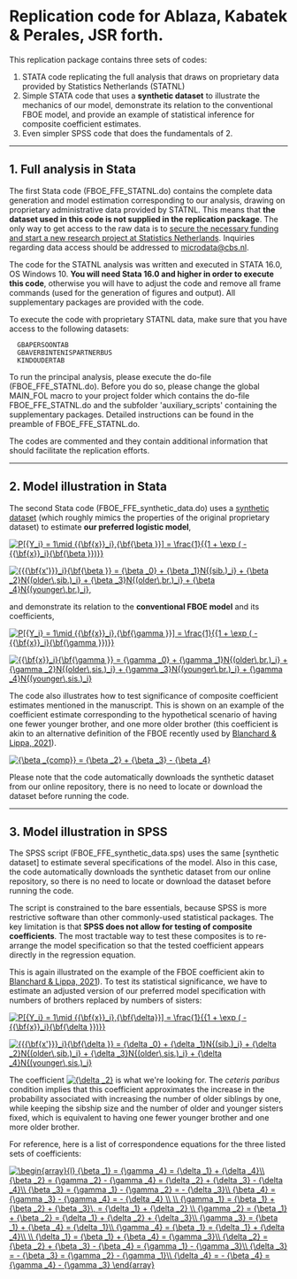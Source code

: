 # Replication code for Ablaza, Kabatek &amp; Perales, JSR forth.
                                                                             
This replication package contains three sets of codes: 
1. STATA code replicating the full analysis that draws on proprietary data provided by Statistics Netherlands (STATNL) 
2. Simple STATA code that uses a **synthetic dataset** to illustrate the mechanics of our model, demonstrate its relation to the conventional FBOE model, and provide an example of statistical inference for composite coefficient estimates.
3. Even simpler SPSS code that does the fundamentals of 2.

--- 

## 1. Full analysis in Stata

The first Stata code (FBOE_FFE_STATNL.do) contains the complete data generation and model estimation corresponding to our analysis, drawing on proprietary administrative data provided by STATNL. This means that **the dataset used in this code is not supplied in the replication package**. The only way to get access to the raw data is to [secure the necessary funding and start a new research project at Statistics Netherlands](https://www.cbs.nl/en-gb/onze-diensten/customised-services-microdata/microdata-conducting-your-own-research). Inquiries regarding data access should be addressed to [microdata@cbs.nl](mailto:microdata@cbs.nl). 
 
The code for the STATNL analysis was written and executed in STATA 16.0, OS Windows 10. **You will need Stata 16.0 and higher in order to execute this code**, otherwise you will have to adjust the code and remove all frame commands (used for the generation of figures and output). All supplementary packages are provided with the code.       

To execute the code with proprietary STATNL data, make sure that you have access to the following datasets: 
                       
      GBAPERSOONTAB                          
      GBAVERBINTENISPARTNERBUS               
      KINDOUDERTAB                           

To run the principal analysis, please execute the do-file (FBOE_FFE_STATNL.do). Before you do so, please change the global MAIN_FOL macro to your project folder which contains the do-file FBOE_FFE_STATNL.do and the subfolder 'auxiliary_scripts' containing the supplementary packages. Detailed instructions can be found in the preamble of FBOE_FFE_STATNL.do.

The codes are commented and they contain additional information that should facilitate the replication efforts. 

---

## 2. Model illustration in Stata

The second Stata code (FBOE_FFE_synthetic_data.do) uses a [synthetic dataset](https://www.jankabatek.com/datasets/FBOE_FFE_pseudo_data.csv) (which roughly mimics the properties of the original proprietary dataset) to estimate **our preferred logistic model**,

<a href="https://www.codecogs.com/eqnedit.php?latex=P[{Y_i}&space;=&space;1\mid&space;{{\bf{x}}_i},{\bf{\beta&space;}}]&space;=&space;\frac{1}{{1&space;&plus;&space;\exp&space;(&space;-&space;{{\bf{x}}_i}{\bf{\beta&space;}})}}" target="_blank"><img src="https://latex.codecogs.com/gif.latex?P[{Y_i}&space;=&space;1\mid&space;{{\bf{x}}_i},{\bf{\beta&space;}}]&space;=&space;\frac{1}{{1&space;&plus;&space;\exp&space;(&space;-&space;{{\bf{x}}_i}{\bf{\beta&space;}})}}" title="P[{Y_i} = 1\mid {{\bf{x}}_i},{\bf{\beta }}] = \frac{1}{{1 + \exp ( - {{\bf{x}}_i}{\bf{\beta }})}}" /></a>

<a href="https://www.codecogs.com/eqnedit.php?latex={{{\bf{x'}}}_i}{\bf{\beta&space;}}&space;=&space;{\beta&space;_0}&space;&plus;&space;{\beta&space;_1}N{(sib.)_i}&space;&plus;&space;{\beta&space;_2}N{(older\,sib.)_i}&space;&plus;&space;{\beta&space;_3}N{(older\,br.)_i}&space;&plus;&space;{\beta&space;_4}N{(younger\,br.)_i}," target="_blank"><img src="https://latex.codecogs.com/gif.latex?{{{\bf{x'}}}_i}{\bf{\beta&space;}}&space;=&space;{\beta&space;_0}&space;&plus;&space;{\beta&space;_1}N{(sib.)_i}&space;&plus;&space;{\beta&space;_2}N{(older\,sib.)_i}&space;&plus;&space;{\beta&space;_3}N{(older\,br.)_i}&space;&plus;&space;{\beta&space;_4}N{(younger\,br.)_i}," title="{{{\bf{x'}}}_i}{\bf{\beta }} = {\beta _0} + {\beta _1}N{(sib.)_i} + {\beta _2}N{(older\,sib.)_i} + {\beta _3}N{(older\,br.)_i} + {\beta _4}N{(younger\,br.)_i}," /></a>

and demonstrate its relation to the **conventional FBOE model** and its coefficients, 

<a href="https://www.codecogs.com/eqnedit.php?latex=P[{Y_i}&space;=&space;1\mid&space;{{\bf{x}}_i},{\bf{\gamma&space;}}]&space;=&space;\frac{1}{{1&space;&plus;&space;\exp&space;(&space;-&space;{{\bf{x}}_i}{\bf{\gamma&space;}})}}" target="_blank"><img src="https://latex.codecogs.com/gif.latex?P[{Y_i}&space;=&space;1\mid&space;{{\bf{x}}_i},{\bf{\gamma&space;}}]&space;=&space;\frac{1}{{1&space;&plus;&space;\exp&space;(&space;-&space;{{\bf{x}}_i}{\bf{\gamma&space;}})}}" title="P[{Y_i} = 1\mid {{\bf{x}}_i},{\bf{\gamma }}] = \frac{1}{{1 + \exp ( - {{\bf{x}}_i}{\bf{\gamma }})}}" /></a>

<a href="https://www.codecogs.com/eqnedit.php?latex={{\bf{x}}_i}{\bf{\gamma&space;}}&space;=&space;{\gamma&space;_0}&space;&plus;&space;{\gamma&space;_1}N{(older\,br.)_i}&space;&plus;&space;{\gamma&space;_2}N{(older\,sis.)_i}&space;&plus;&space;{\gamma&space;_3}N{(younger\,br.)_i}&space;&plus;&space;{\gamma&space;_4}N{(younger\,sis.)_i}" target="_blank"><img src="https://latex.codecogs.com/gif.latex?{{\bf{x}}_i}{\bf{\gamma&space;}}&space;=&space;{\gamma&space;_0}&space;&plus;&space;{\gamma&space;_1}N{(older\,br.)_i}&space;&plus;&space;{\gamma&space;_2}N{(older\,sis.)_i}&space;&plus;&space;{\gamma&space;_3}N{(younger\,br.)_i}&space;&plus;&space;{\gamma&space;_4}N{(younger\,sis.)_i}" title="{{\bf{x}}_i}{\bf{\gamma }} = {\gamma _0} + {\gamma _1}N{(older\,br.)_i} + {\gamma _2}N{(older\,sis.)_i} + {\gamma _3}N{(younger\,br.)_i} + {\gamma _4}N{(younger\,sis.)_i}" /></a> 

The code also illustrates how to test significance of composite coefficient estimates mentioned in the manuscript. This is shown on an example of the coefficient estimate corresponding to the hypothetical scenario of having one fewer younger brother, and one more older brother (this coefficient is akin to an alternative definition of the FBOE recently used by [Blanchard & Lippa, 2021](https://pubmed.ncbi.nlm.nih.gov/33025292/)).

<a href="https://www.codecogs.com/eqnedit.php?latex={\beta&space;_{comp}}&space;=&space;{\beta&space;_2}&space;&plus;&space;{\beta&space;_3}&space;-&space;{\beta&space;_4}" target="_blank"><img src="https://latex.codecogs.com/gif.latex?{\beta&space;_{comp}}&space;=&space;{\beta&space;_2}&space;&plus;&space;{\beta&space;_3}&space;-&space;{\beta&space;_4}" title="{\beta _{comp}} = {\beta _2} + {\beta _3} - {\beta _4}" /></a>

Please note that the code automatically downloads the synthetic dataset from our online repository, there is no need to locate or download the dataset before running the code. 

---

## 3. Model illustration in SPSS

The SPSS script (FBOE_FFE_synthetic_data.sps) uses the same [synthetic dataset] to estimate several specifications of the model. Also in this case, the code automatically downloads the synthetic dataset from our online repository, so there is no need to locate or download the dataset before running the code.

The script is constrained to the bare essentials, because SPSS is more restrictive software than other commonly-used statistical packages. The key limitation is that **SPSS does not allow for testing of composite coefficients**. The most tractable way to test these composites is to re-arrange the model specification so that the tested coefficient appears directly in the regression equation. 

This is again illustrated on the example of the FBOE coefficient akin to [Blanchard & Lippa, 2021](https://pubmed.ncbi.nlm.nih.gov/33025292/)). To test its statistical significance, we have to estimate an adjusted version of our preferred model specification with numbers of brothers replaced by numbers of sisters:

<a href="https://www.codecogs.com/eqnedit.php?latex=P[{Y_i}&space;=&space;1\mid&space;{{\bf{x}}_i},{\bf{\delta}}]&space;=&space;\frac{1}{{1&space;&plus;&space;\exp&space;(&space;-&space;{{\bf{x}}_i}{\bf{\delta&space;}})}}" target="_blank"><img src="https://latex.codecogs.com/gif.latex?P[{Y_i}&space;=&space;1\mid&space;{{\bf{x}}_i},{\bf{\delta}}]&space;=&space;\frac{1}{{1&space;&plus;&space;\exp&space;(&space;-&space;{{\bf{x}}_i}{\bf{\delta&space;}})}}" title="P[{Y_i} = 1\mid {{\bf{x}}_i},{\bf{\delta}}] = \frac{1}{{1 + \exp ( - {{\bf{x}}_i}{\bf{\delta }})}}" /></a>

<a href="https://www.codecogs.com/eqnedit.php?latex={{{\bf{x'}}}_i}{\bf{\delta&space;}}&space;=&space;{\delta&space;_0}&space;&plus;&space;{\delta&space;_1}N{(sib.)_i}&space;&plus;&space;{\delta&space;_2}N{(older\,sib.)_i}&space;&plus;&space;{\delta&space;_3}N{(older\,sis.)_i}&space;&plus;&space;{\delta&space;_4}N{(younger\,sis.)_i}" target="_blank"><img src="https://latex.codecogs.com/gif.latex?{{{\bf{x'}}}_i}{\bf{\delta&space;}}&space;=&space;{\delta&space;_0}&space;&plus;&space;{\delta&space;_1}N{(sib.)_i}&space;&plus;&space;{\delta&space;_2}N{(older\,sib.)_i}&space;&plus;&space;{\delta&space;_3}N{(older\,sis.)_i}&space;&plus;&space;{\delta&space;_4}N{(younger\,sis.)_i}" title="{{{\bf{x'}}}_i}{\bf{\delta }} = {\delta _0} + {\delta _1}N{(sib.)_i} + {\delta _2}N{(older\,sib.)_i} + {\delta _3}N{(older\,sis.)_i} + {\delta _4}N{(younger\,sis.)_i}" /></a>

The coefficient <a href="https://www.codecogs.com/eqnedit.php?latex={\delta&space;_2}" target="_blank"><img src="https://latex.codecogs.com/gif.latex?{\delta&space;_2}" title="{\delta _2}" /></a> is what we're looking for. The *ceteris paribus* condition implies that this coefficient approximates the increase in the probability associated with increasing the number of older siblings by one, while keeping the sibship size and the number of older and younger sisters fixed, which is equivalent to having one fewer younger brother and one more older brother.

For reference, here is a list of correspondence equations for the three listed sets of coefficients:

<a href="https://www.codecogs.com/eqnedit.php?latex=\begin{array}{l}&space;{\beta&space;_1}&space;=&space;{\gamma&space;_4}&space;=&space;{\delta&space;_1}&space;&plus;&space;{\delta&space;_4}\\&space;{\beta&space;_2}&space;=&space;{\gamma&space;_2}&space;-&space;{\gamma&space;_4}&space;=&space;{\delta&space;_2}&space;&plus;&space;{\delta&space;_3}&space;-&space;{\delta&space;_4}\\&space;{\beta&space;_3}&space;=&space;{\gamma&space;_1}&space;-&space;{\gamma&space;_2}&space;=&space;-&space;{\delta&space;_3}\\&space;{\beta&space;_4}&space;=&space;{\gamma&space;_3}&space;-&space;{\gamma&space;_4}&space;=&space;-&space;{\delta&space;_4}&space;\\&space;\\&space;{\gamma&space;_1}&space;=&space;{\beta&space;_1}&space;&plus;&space;{\beta&space;_2}&space;&plus;&space;{\beta&space;_3}\,&space;=&space;{\delta&space;_1}&space;&plus;&space;{\delta&space;_2}&space;\\&space;{\gamma&space;_2}&space;=&space;{\beta&space;_1}&space;&plus;&space;{\beta&space;_2}&space;=&space;{\delta&space;_1}&space;&plus;&space;{\delta&space;_2}&space;&plus;&space;{\delta&space;_3}\\&space;{\gamma&space;_3}&space;=&space;{\beta&space;_1}&space;&plus;&space;{\beta&space;_4}&space;=&space;{\delta&space;_1}\\&space;{\gamma&space;_4}&space;=&space;{\beta&space;_1}&space;=&space;{\delta&space;_1}&space;&plus;&space;{\delta&space;_4}\\&space;\\&space;{\delta&space;_1}&space;=&space;{\beta&space;_1}&space;&plus;&space;{\beta&space;_4}&space;=&space;{\gamma&space;_3}\\&space;{\delta&space;_2}&space;=&space;{\beta&space;_2}&space;&plus;&space;{\beta&space;_3}&space;-&space;{\beta&space;_4}&space;=&space;{\gamma&space;_1}&space;-&space;{\gamma&space;_3}\\&space;{\delta&space;_3}&space;=&space;-&space;{\beta&space;_3}&space;=&space;{\gamma&space;_2}&space;-&space;{\gamma&space;_1}\\&space;{\delta&space;_4}&space;=&space;-&space;{\beta&space;_4}&space;=&space;{\gamma&space;_4}&space;-&space;{\gamma&space;_3}&space;\end{array}" target="_blank"><img src="https://latex.codecogs.com/gif.latex?\begin{array}{l}&space;{\beta&space;_1}&space;=&space;{\gamma&space;_4}&space;=&space;{\delta&space;_1}&space;&plus;&space;{\delta&space;_4}\\&space;{\beta&space;_2}&space;=&space;{\gamma&space;_2}&space;-&space;{\gamma&space;_4}&space;=&space;{\delta&space;_2}&space;&plus;&space;{\delta&space;_3}&space;-&space;{\delta&space;_4}\\&space;{\beta&space;_3}&space;=&space;{\gamma&space;_1}&space;-&space;{\gamma&space;_2}&space;=&space;-&space;{\delta&space;_3}\\&space;{\beta&space;_4}&space;=&space;{\gamma&space;_3}&space;-&space;{\gamma&space;_4}&space;=&space;-&space;{\delta&space;_4}&space;\\&space;\\&space;{\gamma&space;_1}&space;=&space;{\beta&space;_1}&space;&plus;&space;{\beta&space;_2}&space;&plus;&space;{\beta&space;_3}\,&space;=&space;{\delta&space;_1}&space;&plus;&space;{\delta&space;_2}&space;\\&space;{\gamma&space;_2}&space;=&space;{\beta&space;_1}&space;&plus;&space;{\beta&space;_2}&space;=&space;{\delta&space;_1}&space;&plus;&space;{\delta&space;_2}&space;&plus;&space;{\delta&space;_3}\\&space;{\gamma&space;_3}&space;=&space;{\beta&space;_1}&space;&plus;&space;{\beta&space;_4}&space;=&space;{\delta&space;_1}\\&space;{\gamma&space;_4}&space;=&space;{\beta&space;_1}&space;=&space;{\delta&space;_1}&space;&plus;&space;{\delta&space;_4}\\&space;\\&space;{\delta&space;_1}&space;=&space;{\beta&space;_1}&space;&plus;&space;{\beta&space;_4}&space;=&space;{\gamma&space;_3}\\&space;{\delta&space;_2}&space;=&space;{\beta&space;_2}&space;&plus;&space;{\beta&space;_3}&space;-&space;{\beta&space;_4}&space;=&space;{\gamma&space;_1}&space;-&space;{\gamma&space;_3}\\&space;{\delta&space;_3}&space;=&space;-&space;{\beta&space;_3}&space;=&space;{\gamma&space;_2}&space;-&space;{\gamma&space;_1}\\&space;{\delta&space;_4}&space;=&space;-&space;{\beta&space;_4}&space;=&space;{\gamma&space;_4}&space;-&space;{\gamma&space;_3}&space;\end{array}" title="\begin{array}{l} {\beta _1} = {\gamma _4} = {\delta _1} + {\delta _4}\\ {\beta _2} = {\gamma _2} - {\gamma _4} = {\delta _2} + {\delta _3} - {\delta _4}\\ {\beta _3} = {\gamma _1} - {\gamma _2} = - {\delta _3}\\ {\beta _4} = {\gamma _3} - {\gamma _4} = - {\delta _4} \\ \\ {\gamma _1} = {\beta _1} + {\beta _2} + {\beta _3}\, = {\delta _1} + {\delta _2} \\ {\gamma _2} = {\beta _1} + {\beta _2} = {\delta _1} + {\delta _2} + {\delta _3}\\ {\gamma _3} = {\beta _1} + {\beta _4} = {\delta _1}\\ {\gamma _4} = {\beta _1} = {\delta _1} + {\delta _4}\\ \\ {\delta _1} = {\beta _1} + {\beta _4} = {\gamma _3}\\ {\delta _2} = {\beta _2} + {\beta _3} - {\beta _4} = {\gamma _1} - {\gamma _3}\\ {\delta _3} = - {\beta _3} = {\gamma _2} - {\gamma _1}\\ {\delta _4} = - {\beta _4} = {\gamma _4} - {\gamma _3} \end{array}" /></a>

